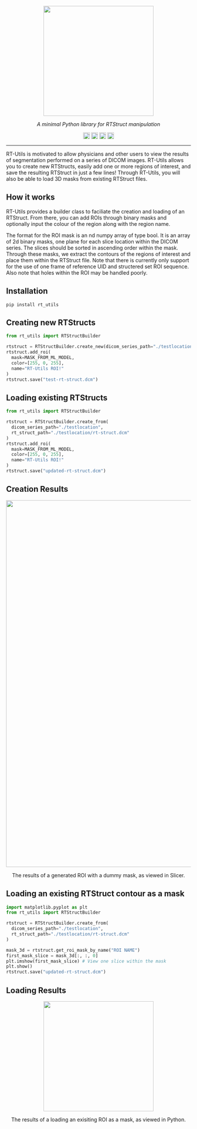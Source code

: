 <p align="center">
  <img src="https://raw.githubusercontent.com/qurit/rt-utils/main/src/rt-utils-logo.png" height="300"/>
</p>
<p align="center">
  <em>A minimal Python library for RTStruct manipulation</em>
</p>
<p align="center">
    <img src="https://github.com/qurit/rt-utils/workflows/Python%20application/badge.svg" height="18">
    <img src="https://img.shields.io/pypi/pyversions/rt-utils" alt="Python version" height="18">
    <a href="https://pypi.org/project/rt-utils"><img src="https://badge.fury.io/py/rt-utils.svg" alt="PyPI version" height="18"></a>  
    <img alt="PyPI - License" src="https://img.shields.io/pypi/l/rt-utils" height="18" />
</p>
 
---
 
RT-Utils is motivated to allow physicians and other users to view the results of segmentation performed on a series of DICOM images. RT-Utils allows you to create new RTStructs, easily add one or more regions of interest, and save the resulting RTStruct in just a few lines! Through RT-Utils, you will also be able to load 3D masks from existing RTStruct files.

## How it works
RT-Utils provides a builder class to faciliate the creation and loading of an RTStruct. From there, you can add ROIs through binary masks and optionally input the colour of the region along with the region name.

The format for the ROI mask is an nd numpy array of type bool. It is an array of 2d binary masks, one plane for each slice location within the DICOM series. The slices should be sorted in ascending order within the mask. Through these masks, we extract the contours of the regions of interest and place them within the RTStruct file. Note that there is currently only support for the use of one frame of reference UID and structered set ROI sequence. Also note that holes within the ROI may be handled poorly.

## Installation
```
pip install rt_utils
```

## Creating new RTStructs
```Python
from rt_utils import RTStructBuilder

rtstruct = RTStructBuilder.create_new(dicom_series_path="./testlocation")
rtstruct.add_roi(
  mask=MASK_FROM_ML_MODEL, 
  color=[255, 0, 255], 
  name="RT-Utils ROI!"
)
rtstruct.save("test-rt-struct.dcm")
```

## Loading existing RTStructs
```Python
from rt_utils import RTStructBuilder

rtstruct = RTStructBuilder.create_from(
  dicom_series_path="./testlocation", 
  rt_struct_path="./testlocation/rt-struct.dcm"
)
rtstruct.add_roi(
  mask=MASK_FROM_ML_MODEL, 
  color=[255, 0, 255], 
  name="RT-Utils ROI!"
)
rtstruct.save("updated-rt-struct.dcm")
```

## Creation Results
<p align="center">
  <img src="https://raw.githubusercontent.com/qurit/rt-utils/main/src/contour.png" width="1000"/>
</p>
<p align="center">
  The results of a generated ROI with a dummy mask, as viewed in Slicer.
</p>

## Loading an existing RTStruct contour as a mask
```Python
import matplotlib.pyplot as plt
from rt_utils import RTStructBuilder

rtstruct = RTStructBuilder.create_from(
  dicom_series_path="./testlocation", 
  rt_struct_path="./testlocation/rt-struct.dcm"
)

mask_3d = rtstruct.get_roi_mask_by_name("ROI NAME")
first_mask_slice = mask_3d[:, :, 0]
plt.imshow(first_mask_slice) # View one slice within the mask
plt.show()
rtstruct.save("updated-rt-struct.dcm")
```

## Loading Results
<p align="center">
  <img src="https://raw.githubusercontent.com/qurit/rt-utils/main/src/loaded-mask.png" height="300"/>
</p>
<p align="center">
  The results of a loading an exisiting ROI as a mask, as viewed in Python.
</p>
